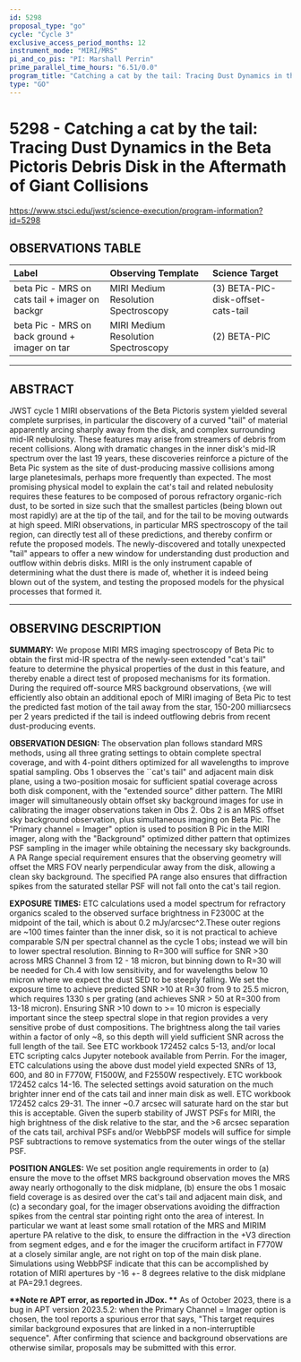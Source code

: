 ```yaml
---
id: 5298
proposal_type: "go"
cycle: "Cycle 3"
exclusive_access_period_months: 12
instrument_mode: "MIRI/MRS"
pi_and_co_pis: "PI: Marshall Perrin"
prime_parallel_time_hours: "6.51/0.0"
program_title: "Catching a cat by the tail: Tracing Dust Dynamics in the Beta Pictoris Debris Disk in the Aftermath of Giant Collisions"
type: "GO"
---
```

# 5298 - Catching a cat by the tail: Tracing Dust Dynamics in the Beta Pictoris Debris Disk in the Aftermath of Giant Collisions
https://www.stsci.edu/jwst/science-execution/program-information?id=5298
## OBSERVATIONS TABLE
| Label                                          | Observing Template                 | Science Target                    |
| :--------------------------------------------- | :--------------------------------- | :-------------------------------- |
| beta Pic - MRS on cats tail + imager on backgr | MIRI Medium Resolution Spectroscopy | (3) BETA-PIC-disk-offset-cats-tail |
| beta Pic - MRS on back ground + imager on tar  | MIRI Medium Resolution Spectroscopy | (2) BETA-PIC                      |

---

## ABSTRACT

JWST cycle 1 MIRI observations of the Beta Pictoris system yielded several complete surprises, in particular the discovery of a curved "tail" of material apparently arcing sharply away from the disk, and complex surrounding mid-IR nebulosity. These features may arise from streamers of debris from recent collisions. Along with dramatic changes in the inner disk's mid-IR spectrum over the last 19 years, these discoveries reinforce a picture of the Beta Pic system as the site of dust-producing massive collisions among large planetesimals, perhaps more frequently than expected. The most promising physical model to explain the cat's tail and related nebulosity requires these features to be composed of porous refractory organic-rich dust, to be sorted in size such that the smallest particles (being blown out most rapidly) are at the tip of the tail, and for the tail to be moving outwards at high speed. MIRI observations, in particular MRS spectroscopy of the tail region, can directly test all of these predictions, and thereby confirm or refute the proposed models. The newly-discovered and totally unexpected "tail" appears to offer a new window for understanding dust production and outflow within debris disks. MIRI is the only instrument capable of determining what the dust there is made of, whether it is indeed being blown out of the system, and testing the proposed models for the physical processes that formed it.

---

## OBSERVING DESCRIPTION

**SUMMARY:**
We propose MIRI MRS imaging spectroscopy of Beta Pic to obtain the first mid-IR spectra of the newly-seen extended "cat's tail" feature to determine the physical properties of the dust in this feature, and thereby enable a direct test of proposed mechanisms for its formation. During the required off-source MRS background observations, {we will efficiently also obtain an additional epoch of MIRI imaging of Beta Pic to test the predicted fast motion of the tail away from the star, 150-200 milliarcsecs per 2 years predicted if the tail is indeed outflowing debris from recent dust-producing events.

**OBSERVATION DESIGN:**
The observation plan follows standard MRS methods, using all three grating settings to obtain complete spectral coverage, and with 4-point dithers optimized for all wavelengths to improve spatial sampling.
Obs 1 observes the ``cat's tail" and adjacent main disk plane, using a two-position mosaic for sufficient spatial coverage across both disk component, with the "extended source" dither pattern. The MIRI imager will simultaneously obtain offset sky background images for use in calibrating the imager observations taken in Obs 2.
Obs 2 is an MRS offset sky background observation, plus simultaneous imaging on Beta Pic.
The "Primary channel = Imager" option is used to position B Pic in the MIRI imager, along with the "Background" optimized dither pattern that optimizes PSF sampling in the imager while obtaining the necessary sky backgrounds. A PA Range special requirement ensures that the observing geometry will offset the MRS FOV nearly perpendicular away from the disk, allowing a clean sky background. The specified PA range also ensures that diffraction spikes from the saturated stellar PSF will not fall onto the cat's tail region.

**EXPOSURE TIMES:**
ETC calculations used a model spectrum for refractory organics scaled to the observed surface brightness in F2300C at the midpoint of the tail, which is about 0.2 mJy/arcsec^2.These outer regions are ~100 times fainter than the inner disk, so it is not practical to achieve comparable S/N per spectral channel as the cycle 1 obs; instead we will bin to lower spectral resolution. Binning to R=300 will suffice for SNR >30 across MRS Channel 3 from 12 - 18 micron, but binning down to R=30 will be needed for Ch.4 with low sensitivity, and for wavelengths below 10 micron where we expect the dust SED to be steeply falling. We set the exposure time to achieve predicted SNR >10 at R=30 from 9 to 25.5 micron, which requires 1330 s per grating (and achieves SNR > 50 at R=300 from 13-18 micron). Ensuring SNR >10 down to >= 10 micron is especially important since the steep spectral slope in that region provides a very sensitive probe of dust compositions. The brightness along the tail varies within a factor of only ~8, so this depth will yield sufficient SNR across the full length of the tail. See ETC workbook 172452 calcs 5-13, and/or local ETC scripting calcs Jupyter notebook available from Perrin.
For the imager, ETC calculations using the above dust model yield expected SNRs of 13, 600, and 80 in F770W, F1500W, and F2550W respectively. ETC workbook 172452 calcs 14-16. The selected settings avoid saturation on the much brighter inner end of the cats tail and inner main disk as well. ETC workbook 172452 calcs 29-31. The inner ~0.7 arcsec will saturate hard on the star but this is acceptable. Given the superb stability of JWST PSFs for MIRI, the high brightness of the disk relative to the star, and the >6 arcsec separation of the cats tail, archival PSFs and/or WebbPSF models will suffice for simple PSF subtractions to remove systematics from the outer wings of the stellar PSF.

**POSITION ANGLES:**
We set position angle requirements in order to (a) ensure the move to the offset MRS background observation moves the MRS away nearly orthogonally to the disk midplane, (b) ensure the obs 1 mosaic field coverage is as desired over the cat's tail and adjacent main disk, and (c) a secondary goal, for the imager observations avoiding the diffraction spikes from the central star pointing right onto the area of interest.
In particular we want at least some small rotation of the MRS and MIRIM aperture PA relative to the disk, to ensure the diffraction in the +V3 direction from segment edges, and e for the imager the cruciform artifact in F770W at a closely similar angle, are not right on top of the main disk plane. Simulations using WebbPSF indicate that this can be accomplished by rotation of MIRI apertures by -16 +- 8 degrees relative to the disk midplane at PA=29.1 degrees.

**\*\*Note re APT error, as reported in JDox. \*\***
As of October 2023, there is a bug in APT version 2023.5.2: when the Primary Channel = Imager option is chosen, the tool reports a spurious error that says, "This target requires similar background exposures that are linked in a non-interruptible sequence". After confirming that science and background observations are otherwise similar, proposals may be submitted with this error.
